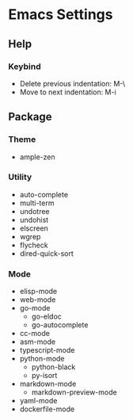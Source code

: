 # Emacs Settings

## Help

### Keybind
- Delete previous indentation: M-\
- Move to next indentation: M-i

## Package

### Theme
- ample-zen

### Utility
- auto-complete
- multi-term
- undotree
- undohist
- elscreen
- wgrep
- flycheck
- dired-quick-sort

### Mode
- elisp-mode
- web-mode
- go-mode
  - go-eldoc
  - go-autocomplete
- cc-mode
- asm-mode
- typescript-mode
- python-mode
  - python-black
  - py-isort
- markdown-mode
  - markdown-preview-mode
- yaml-mode
- dockerfile-mode
